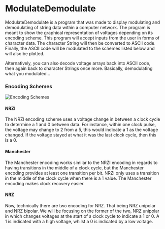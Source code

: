 # ModulateDemodulate
ModulateDemodulate is a program that was made to display modulating and demodulating of
string data within a computer network. The program is meant to show the graphical representation
of voltages depending on its encoding scheme. This program will accept inputs from the user in
forms of character data. The character String will then be converted to ASCII code. Finally,
the ASCII code will be modulated to the schemes listed below and will also be plotted.

Alternatively, you can also decode voltage arrays back into ASCII code, then again back to 
character Strings once more. Basically, demodulating what you modulated...

### Encoding Schemes
![Encoding Schemes](https://base.imgix.net/files/base/ebm/electronicdesign/image/2017/02/electronicdesign_com_sites_electronicdesign.com_files_uploads_2017_01_13_WtD_NRZ_RZ_and_Manchester_Fig_1.png?auto=format&fit=max&w=1440)
#### NRZI
The NRZI encoding scheme uses a voltage change in between a clock cycle to determine
a 1 and 0 between data. For instance, within one clock pulse, the voltage may change to 2 from a
5, this would indicate a 1 as the voltage changed. If the voltage stayed at what it was the last
clock cycle, then this is a 0.
#### Manchester
The Manchester encoding works similar to the NRZI encoding in regards to having transitions in the 
middle of a clock cycle, but the Manchester encoding provides at least one transition per bit. NRZI
only uses a transition in the middle of the clock cycle when there is a 1 value. The Manchester
encoding makes clock recovery easier.
#### NRZ
Now, technically there are two encoding for NRZ. That being NRZ unipolar and NRZ bipolar. We will
be focusing on the former of the two, NRZ unipolar in which changes voltages at the start of a 
clock cycle to indicate a 1 or 0. A 1 is indicated with a high voltage, whilst a 0 is indicated by
a low voltage.
